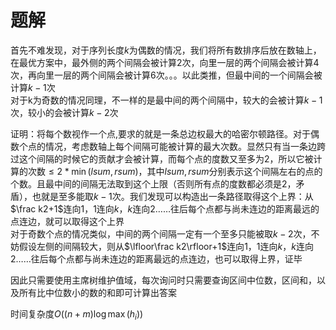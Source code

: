 # 题解
首先不难发现，对于序列长度$k$为偶数的情况，我们将所有数排序后放在数轴上，在最优方案中，最外侧的两个间隔会被计算$2$次，向里一层的两个间隔会被计算$4$次，再向里一层的两个间隔会被计算$6$次。。。以此类推，但最中间的一个间隔会被计算$k-1$次  
对于k为奇数的情况同理，不一样的是最中间的两个间隔中，较大的会被计算$k-1$次，较小的会被计算$k-2$次

证明：将每个数视作一个点,要求的就是一条总边权最大的哈密尔顿路径。对于偶数个点的情况，考虑数轴上每个间隔可能被计算的最大次数。显然只有当一条边跨过这个间隔的时候它的贡献才会被计算，而每个点的度数又至多为$2$，所以它被计算的次数$\le2*\min(lsum,rsum)$，其中$lsum,rsum$分别表示这个间隔左右的点的个数。且最中间的间隔无法取到这个上限（否则所有点的度数都必须是$2$，矛盾），也就是至多能取$k-1$次。我们发现可以构造出一条路径取得这个上界：从$\frac k2+1$连向$1$，$1$连向$k$，$k$连向$2$……往后每个点都与尚未连边的距离最远的点连边，就可以取得这个上界  
对于奇数个点的情况类似，中间的两个间隔一定有一个至多只能被取$k-2$次，不妨假设左侧的间隔较大，则从$\lfloor\frac k2\rfloor+1$连向$1$，$1$连向$k$，$k$连向$2$……往后每个点都与尚未连边的距离最远的点连边，也可以取得上界，证毕

因此只需要使用主席树维护值域，每次询问时只需要查询区间中位数，区间和，以及所有比中位数小的数的和即可计算出答案

时间复杂度$O((n+m)\log \max(h_i))$